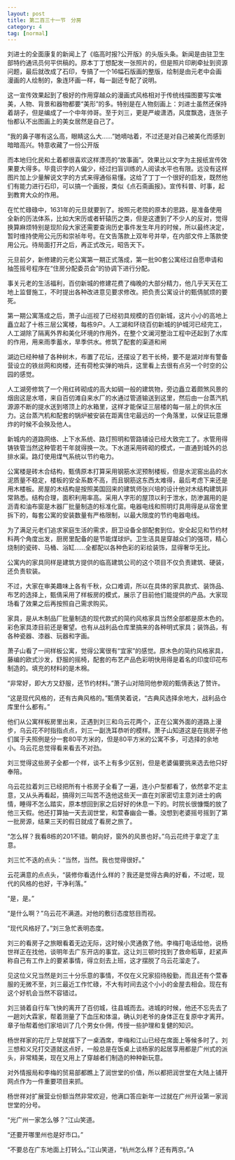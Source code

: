 ```yaml
---
layout: post
title: 第二百三十一节　分房
category: 4
tag: [normal]
---
```


刘进士的全面康复的新闻上了《临高时报?公开版》的头版头条。新闻是由驻卫生部特约通讯员何平供稿的。原本丁丁想配发一张照片的，但是照片印刷牵扯到资源问题，最后就改成了石印，专搞了一个16幅石版画的整版，绘制是由元老中会画漫画的人绘制的，象连环画一样，每一副还专配了说明。

这一宣传效果起到了极好的作用穿越众的漫画式风格相对于传统线描图要写实唯美，人物、背景和器物都要“美形”的多。特别是在人物刻画上：刘进士虽然还保持着胡子，但是编成了一个中年帅哥。至于刘三，更是严峻潇洒，风度飘逸，连张子怡都认不出图画上的美女居然是自己了。

“我的鼻子哪有这么高，眼睛这么大……”她嘀咕着，不过还是对自己被美化而感到暗暗高兴。特意收藏了一份公开版

而本地归化民和土着都很喜欢这样漂亮的“故事画”。效果比以文字为主报纸宣传效果要大得多。毕竟识字的人偏少，经过扫盲训练的人阅读水平也有限。远没有这样图片加上少量解说文字的方式来得通俗易懂。这给了丁丁一个很好的启发，既然他们有能力进行石印，可以搞一个画报，类似《点石斋画报》。宣传科普、时事，起到教育大众的作用。

在忙忙碌碌中，1631年的元旦就要到了。按照元老院的原本的思路，是准备使用全新的历法体系，比如大宋历或者轩辕历之类，但是这遭到了不少人的反对，觉得换算麻烦特别是现阶段大家还需要查询历史事件发生年月的时候，所以最终决定，暂时维持使用公元历和崇祯年号。在文告落款上双年号并举，在内部文件上落款使用公元。待局面打开之后，再正式改元，昭告天下。

元旦前夕，新修建的元老公寓第一期正式落成，第一批90套公寓经过自愿申请和抽签摇号程序在“住房分配委员会”的协调下进行分配。

事关元老的生活福利，百仞新城的修建花费了梅晚的大部分精力，他几乎天天在工地上监督施工，不时提出各种改进意见要求修改。把负责公寓设计的甄倩腻烦的要死。

第一期公寓落成之后，萧子山巡视了已经初具规模的百仞新城，这片小小的高地上矗立起了十栋三层公寓楼，每栋9户。人工湖和环绕百仞新城的护城河已经完工，人工湖除了隔离外界和美化环境的作用外，在整个文澜河整治工程中还起到了水库的作用，用来雨季蓄水，旱季供水。修筑了配套的渠道和闸

湖边已经种植了各种树木，布置了花坛，还摆设了若干长椅，要不是湖对岸有警备营设立的铁丝网和岗楼，还有荷枪实弹的哨兵，这里看上去很有点另一个时空的公园的感觉。

人工湖旁修筑了一个用红砖砌成的高大如碉一般的建筑物，旁边矗立着颇煞风景的烟囱这是水塔，来自百仞滩自来水厂的水通过管道输送到这里，然后由一台蒸汽机源源不断的提水送到塔顶上的水箱里，这样才能保证三层楼的每一层上的供水压力。这台蒸汽机和配套的锅炉被安装在距离住宅最远的一个角落里，以保证玩意爆炸的时候不会殃及他人。

新城内的道路网络、上下水系统、路灯照明和管路铺设已经大致完工了。水管用得铸铁管当然这种管若干年就得换一次。下水道采用砖砌的模式，一直通到城外的总排水渠。路灯使用煤气系统以节约电力。

公寓楼是砖木合结构，甄倩原本打算采用钢筋水泥预制楼板，但是水泥窑出品的水泥质量不稳定，楼板的安全系数不高，而且钢筋这东西太难得，最后考虑下来还是用木楼板。房屋的木结构是按照美国回来的建筑师张兴培的设计他对木结构建筑非常熟悉。结构合理，面积利用率高。采用人字形的屋顶以利于泄水，防渗漏用的是沥青和油布窗是木器厂批量制造的标准化窗。电器电线和照明灯具用得是从宿舍里拆下的，每套公寓的安装数量有严格限制，以最大限度的节约电器电线。

为了满足元老们追求家庭生活的需求，厨卫设备全部配套到位。安全起见和节约材料两个角度出发，厨房里配备的是节能煤球炉。卫生洁具是穿越众们的强项，精心烧制的瓷砖、马桶、浴缸……全都配以各种色彩的彩绘装饰，显得奢华无比。

公寓内的家具同样是建筑方提供的临高建筑公司的这个项目不仅负责建筑、硬装，还负责软装。

不过，大家在审美趣味上各有千秋，众口难调，所以在具体的家具款式、装饰品、布艺的选择上，甄倩采用了样板房的模式，展示了目前他们能提供的产品。大家现场看了效果之后再按照自己需求购买。

家具，是从木制品厂批量制造的现代款式的简约风格家具当然全部都是原木色的。彩色家具漆目前还是奢望。也有从战利品仓库里搞来的各种明式家具；装饰品，有各种瓷器、漆器、玩器和字画。

萧子山看了一间样板公寓，觉得公寓很有“宜家”的感觉。原木色的简约风格家具，藤编的欧式沙发，舒服的摇椅，配套的布艺产品色彩明快用得是着名的印度印花布制造的。填充的材料的是木棉。

“非常好，即大方又舒服，还节约材料。”萧子山对陪同他参观的甄倩表达了赞许。

“这是现代风格的，还有古典风格的。”甄倩笑着说，“古典风选择余地大，战利品仓库里什么都有。”

他们从公寓样板房里出来，正遇到刘三和乌云花两个，正在公寓外面的道路上漫步，乌云花不时指指点点，刘三一副洗耳恭听的模样。萧子山知道这是在挑房子他们属于夫照例是分一套80平方米的，但是80平方米的公寓不多，可选择的余地小。乌云花总觉得看来看去不对劲。

刘三觉得这些房子全都一个样，谈不上有多少区别，但是老婆偏要挑来选去他只好奉陪。

乌云花拉着刘三已经把所有十栋房子全看了一遍，连小户型都看了，依然拿不定主意，又从头再看起，搞得刘三叫苦不迭他这些天一直在刘家密切主意刘进士的病情，睡得不怎么踏实，原本想回到家之后好好的休息一下的。时院长很慷慨的放了他三天假。他还打算抽一天去润世堂，和萱春幽会一番。没想到老婆摇号摇到了第一批房源，结果三天的假日就成了看房之旅了。

“怎么样？我看8栋的201不错。朝向好，窗外的风景也好。”乌云花终于拿定了主意。

刘三忙不迭的点头：“当然，当然。我也觉得很好。”

云花满意的点点头，“装修你看选什么样的？我还是觉得古典的好看，不过呢，现代的风格的也好，干净利落。”

“是，是。”

“是什么啊？”乌云花不满道。对他的敷衍态度怒目而视。

“现代风格好了。”刘三急忙表明态度。

刘三的看房子之旅眼看着无边无际，这时候小灵通救了他。李梅打电话给他，说杨世祥正在找他，谈明年去广东开店的事宜。这让刘三顿时找到了救命稻草，赶紧声称自己有工作上的要紧事情，得立刻去上班，这才摆脱了乌云花溜走了。

见这位义兄当然是刘三十分乐意的事情，不仅在义兄家招待殷勤，而且还有个萱春服的无微不至，刘三最近工作忙碌，不大有时间去这个小小的金屋去相会。现在有这个好机会当然不容错过。

刘三骑着自行车飞快的离开了百仞城，往县城而去。进城的时候，他还不忘先去了一趟刘大霖家，帮着测量了下血压和体温，确认刘老爷的身体正在复原中才离开。章子怡帮着他们家培训了几个男女仆佣，传授一些护理和复健的知识。

杨世祥家的花厅上早就摆下了一桌酒席，李梅和江山已经在席面上等候多时了。刘三想和义兄打交道就这点好，一般总是在饭桌上谈杨家的起居享用都是广州式的派头，非常精美，现在又用上了穿越者们制造的种种新玩意。

对外情报局和李梅的贸易部都瞧上了润世堂的价值，所以都把润世堂在大陆上铺开网点作为一件重要项目来抓。

杨世祥对扩展营业份额当然非常欢迎，他满口答应新年一过就在广州开设第一家润世堂的分号。

“光广州一家怎么够？”江山笑道。

“还要开哪里州也是好市口。”

“不要总在广东地面上打转么。”江山笑道，“杭州怎么样？还有两京。”A